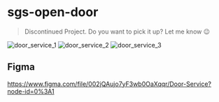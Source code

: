 # sgs-open-door

> Discontinued Project. Do you want to pick it up? Let me know 😉

![door_service_1](https://user-images.githubusercontent.com/42417723/198876112-fbdb75ed-30ae-4f2b-8525-2171954dce16.jpg)
![door_service_2](https://user-images.githubusercontent.com/42417723/198876114-aafa39e8-2d35-4442-88c9-49947cd03ac9.jpg)
![door_service_3](https://user-images.githubusercontent.com/42417723/198876115-7af49082-0767-4fa5-8e9a-344d7d67fbbe.jpg)

## Figma

https://www.figma.com/file/002jQAujo7yF3wb0OaXqqr/Door-Service?node-id=0%3A1
